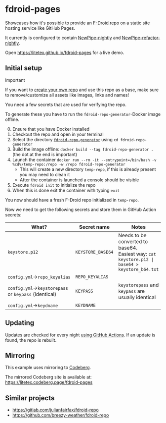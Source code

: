 # fdroid-pages

Showcases how it's possible to provide an [F-Droid repo](https://f-droid.org/en/docs/Setup_an_F-Droid_App_Repo/) on a static site hosting service like GitHub Pages.

It currently is configured to contain [NewPipe-nightly](https://github.com/TeamNewPipe/NewPipe-nightly) and [NewPipe-refactor-nightly](https://github.com/TeamNewPipe/NewPipe-refactor-nightly).

Open https://litetex.github.io/fdroid-pages for a live demo.

## Initial setup

> [!IMPORTANT]
> If you want to [create your own repo](https://f-droid.org/en/docs/Setup_an_F-Droid_App_Repo/) and use this repo as a base, make sure to remove/customize all assets like images, links and names!

You need a few secrets that are used for verifying the repo.

To generate these you have to run the ``fdroid-repo-generator``-Docker image offline.

0. Ensure that you have Docker installed
1. Checkout the repo and open in your terminal
2. Select the directory [``fdroid-repo-generator``](./fdroid-repo-generator) using ``cd fdroid-repo-generator``
3. Build the image offline: ``docker build --tag fdroid-repo-generator .`` (the dot at the end is important)
4. Launch the container ``docker run --rm -it --entrypoint=/bin/bash -v %cd%/temp-repo:/repo -w /repo fdroid-repo-generator``
    * This will create a new directory ``temp-repo``, if this is already present you may need to clean it
    * After the container is launched a console should be visible
5. Execute ``fdroid init`` to initialize the repo
6. When this is done exit the container with typing ``exit``

You now should have a fresh F-Droid repo initialized in ``temp-repo``.

Now we need to get the following secrets and store them in GitHub Action secrets:

| What? | Secret name | Notes |
| --- | --- | --- |
| ``keystore.p12`` | ``KEYSTORE_BASE64`` | Needs to be converted to base64.<br/>Easiest way: ``cat keystore.p12 \| base64 > keystore_b64.txt`` |
| ``config.yml``→``repo_keyalias`` | ``REPO_KEYALIAS`` | |
| ``config.yml``→``keystorepass`` or ``keypass`` (identical) | ``KEYPASS`` | ``keystorepass`` and ``keypass`` are usually identical |
| ``config.yml``→``keydname`` | ``KEYDNAME`` | |

## Updating
Updates are checked for every night [using GitHub Actions](./.github/workflows/update.yml).
If an update is found, the repo is rebuilt.

## Mirroring
This example uses mirroring to [Codeberg](https://codeberg.org/litetex/fdroid-pages).

The mirrored Codeberg site is available at: https://litetex.codeberg.page/fdroid-pages

## Similar projects
* https://gitlab.com/julianfairfax/fdroid-repo
* https://github.com/breezy-weather/fdroid-repo
